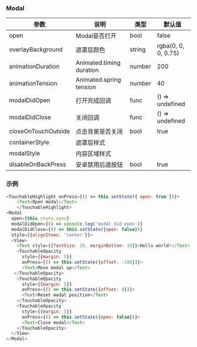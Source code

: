 ### Modal
| 参数 | 说明 | 类型 | 默认值 |
| --- | --- | --- | --- |
| open | Modal是否打开 | bool | false |
| overlayBackground | 遮罩层颜色 | string | rgba(0, 0, 0, 0.75) |
| animationDuration | Animated.timing duration | number| 200 |
| animationTension | Animated.spring tension | number | 40 |
| modalDidOpen | 打开完成回调 | func | () => undefined |
| modalDidClose | 关闭回调 | func | () => undefined |
| closeOnTouchOutside | 点击背景是否关闭 | bool | true |
| containerStyle | 遮罩层样式 |
| modalStyle | 内容区域样式 |
| disableOnBackPress | 安卓禁用后退按钮 | bool | true |

### 示例
```javascript
<TouchableHighlight onPress={() => this.setState({ open: true })}>
	<Text>Open modal</Text>
	</TouchableHighlight>
<Modal
  open={this.state.open}
  modalDidOpen={() => console.log('modal did open')}
  modalDidClose={() => this.setState({open: false})}
  style={{alignItems: 'center'}}>
  <View>
	<Text style={{fontSize: 20, marginBottom: 10}}>Hello world!</Text>
	<TouchableOpacity
	  style={{margin: 5}}
	  onPress={() => this.setState({offset: -100})}>
	  <Text>Move modal up</Text>
   </TouchableOpacity>
	<TouchableOpacity
	  style={{margin: 5}}
	  onPress={() => this.setState({offset: 0})}>
	  <Text>Reset modal position</Text>
	</TouchableOpacity>
	<TouchableOpacity
	  style={{margin: 5}}
	  onPress={() => this.setState({open: false})}>
	  <Text>Close modal</Text>
	</TouchableOpacity>
  </View>
</Modal>
```
